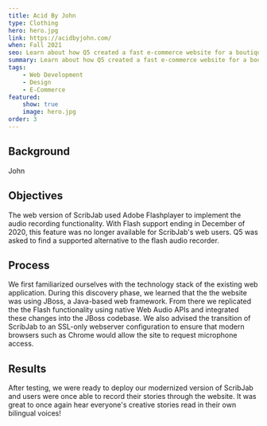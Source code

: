 ```yaml
---
title: Acid By John
type: Clothing
hero: hero.jpg
link: https://acidbyjohn.com/
when: Fall 2021
seo: Learn about how Q5 created a fast e-commerce website for a boutique clothing brand
summary: Learn about how Q5 created a fast e-commerce website for a boutique clothing brand
tags:
    - Web Development
    - Design
    - E-Commerce
featured:
    show: true
    image: hero.jpg
order: 3
---
```

## Background
John 

## Objectives
The web version of ScribJab used Adobe Flashplayer to implement the audio recording functionality.  With Flash support ending in December of 2020, this feature was no longer available for ScribJab's web users.  Q5 was asked to find a supported alternative to the flash audio recorder.

## Process
We first familiarized ourselves with the technology stack of the existing web application.  During this discovery phase, we learned that the the website was using JBoss, a Java-based web framework.  From there we replicated the the Flash functionality using native Web Audio APIs and integrated these changes into the JBoss codebase.  We also advised the transition of ScribJab to an SSL-only webserver configuration to ensure that modern browsers such as Chrome would allow the site to request microphone access.

## Results
After testing, we were ready to deploy our modernized version of ScribJab and users were once able to record their stories through the website.  It was great to once again hear everyone's creative stories read in their own bilingual voices!